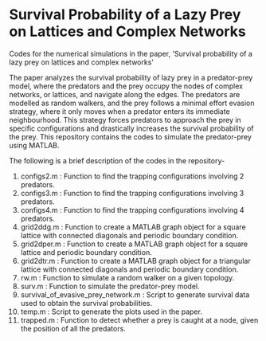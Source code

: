 # Survival Probability of a Lazy Prey on Lattices and Complex Networks
Codes for the numerical simulations in the paper, 'Survival probability of a lazy prey on lattices and complex networks'

The paper analyzes the survival probability of lazy prey in a predator-prey model, where the predators and the prey occupy the nodes of complex networks, or lattices, and navigate along the edges. The predators are modelled as random walkers, and the prey follows a minimal effort evasion strategy, where it only moves when a predator enters its immediate neighbourhood. This strategy forces predators to approach the prey in specific configurations and drastically increases the survival probability of the prey. This repository contains the codes to simulate the predator-prey using MATLAB. 

The following is a brief description of the codes in the repository-

1. configs2.m : Function to find the trapping configurations involving 2 predators.
2. configs3.m : Function to find the trapping configurations involving 3 predators.
3. configs4.m : Function to find the trapping configurations involving 4 predators.
4. grid2ddg.m : Function to create a MATLAB graph object for a square lattice with connected diagonals and periodic boundary condition. 
5. grid2dper.m : Function to create a MATLAB graph object for a square lattice and periodic boundary condition. 
6. grid2dtr.m : Function to create a MATLAB graph object for a triangular lattice with connected diagonals and periodic boundary condition.
7. rw.m : Function to simulate a random walker on a given topology.
8. surv.m : Function to simulate the predator-prey model.
9. survival_of_evasive_prey_network.m : Script to generate survival data used to obtain the survival probabilities. 
10. temp.m : Script to generate the plots used in the paper.
11. trapped.m : Function to detect whether a prey is caught at a node, given the position of all the predators.  



